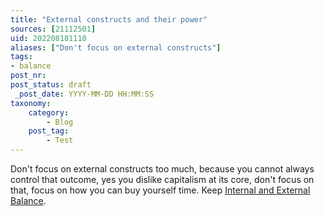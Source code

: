 ```yaml
---
title: "External constructs and their power"
sources: [21112501]
uid: 202208181110
aliases: ["Don't focus on external constructs"]
tags:
- balance
post_nr:
post_status: draft
 _post_date: YYYY-MM-DD HH:MM:SS
taxonomy:
    category:
        - Blog
    post_tag:
        - Test
---
```


Don't focus on external constructs too much, because you cannot always control that outcome, yes you dislike capitalism at its core, don't focus on that, focus on how you can buy yourself time. Keep [Internal and External Balance](balance-external-internal.md).